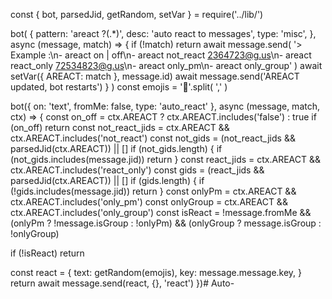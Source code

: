 const { bot, parsedJid, getRandom, setVar } = require('../lib/')

bot(
  {
    pattern: 'areact ?(.*)',
    desc: 'auto react to messages',
    type: 'misc',
  },
  async (message, match) => {
    if (!match)
      return await message.send(
        '> Example :\n- areact on | off\n- areact not_react 2364723@g.us\n- areact react_only 72534823@g.us\n- areact only_pm\n- areact only_group'
      )
    await setVar({ AREACT: match }, message.id)
    await message.send('AREACT updated, bot restarts')
  }
)
const emojis =
  '💫'.split(
    ','
  )

bot({ on: 'text', fromMe: false, type: 'auto_react' }, async (message, match, ctx) => {
  const on_off = ctx.AREACT ? ctx.AREACT.includes('false') : true
  if (on_off) return
  const not_react_jids = ctx.AREACT && ctx.AREACT.includes('not_react')
  const not_gids = (not_react_jids && parsedJid(ctx.AREACT)) || []
  if (not_gids.length) {
    if (not_gids.includes(message.jid)) return
  }
  const react_jids = ctx.AREACT && ctx.AREACT.includes('react_only')
  const gids = (react_jids && parsedJid(ctx.AREACT)) || []
  if (gids.length) {
    if (!gids.includes(message.jid)) return
  }
  const onlyPm = ctx.AREACT && ctx.AREACT.includes('only_pm')
  const onlyGroup = ctx.AREACT && ctx.AREACT.includes('only_group')
  const isReact =
    !message.fromMe &&
    (onlyPm ? !message.isGroup : !onlyPm) &&
    (onlyGroup ? message.isGroup : !onlyGroup)

  if (!isReact) return

  const react = {
    text: getRandom(emojis),
    key: message.message.key,
  }
  return await message.send(react, {}, 'react')
})# Auto-
